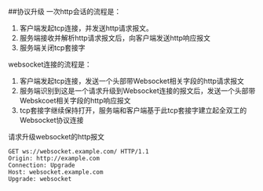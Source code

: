 ##协议升级
一次http会话的流程是：

1. 客户端发起tcp连接，并发送http请求报文。
2. 服务端接收并解析http请求报文后，向客户端发送http响应报文
3. 服务端关闭tcp套接字

websocket连接的流程是：

1. 客户端发起tcp连接，发送一个头部带Websocket相关字段的http请求报文
2. 服务端识别到这是一个请求升级到Websocket连接的报文后，发送一个头部带Webskcoet相关字段的http响应报文
3. tcp套接字继续保持打开，服务端和客户端基于此tcp套接字建立起全双工的Websocket协议连接

请求升级websocket的http报文

```
GET ws://websocket.example.com/ HTTP/1.1
Origin: http://example.com
Connection: Upgrade
Host: websocket.example.com
Upgrade: websocket
```
